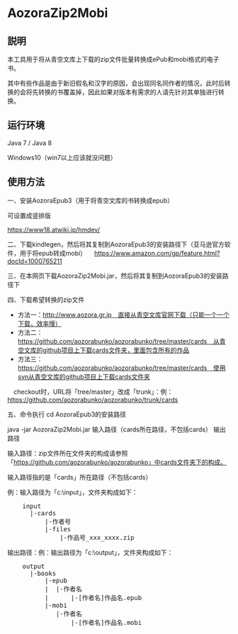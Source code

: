 AozoraZip2Mobi
============

説明
------------
本工具用于将从青空文库上下载的zip文件批量转换成ePub和mobi格式的电子书。 

其中有些作品是由于新旧假名和汉字的原因，会出现同名同作者的情况，此时后转换的会将先转换的书覆盖掉，因此如果对版本有需求的人请先针对其单独进行转换。

运行环境
------------
Java 7 / Java 8

Windows10（win7以上应该就没问题） 


使用方法
------------
一、安装AozoraEpub3（用于将青空文库的书转换成epub）

  可设置成竖排版

  https://www18.atwiki.jp/hmdev/

二、下载kindlegen，然后将其复制到AozoraEpub3的安装路径下（亚马逊官方软件，用于将epub转成mobi）
　https://www.amazon.com/gp/feature.html?docId=1000765211

三、在本网页下载AozoraZip2Mobi.jar，然后将其复制到AozoraEpub3的安装路径下

四、下载希望转换的zip文件
+ 方法一：http://www.aozora.gr.jp　直接从青空文库官网下载（只能一个一个下载，效率慢）
+ 方法二：https://github.com/aozorabunko/aozorabunko/tree/master/cards　从青空文库的github项目上下载cards文件夹，里面包含所有的作品
+ 方法三：https://github.com/aozorabunko/aozorabunko/tree/master/cards　使用svn从青空文库的github项目上下载cards文件夹

　checkout时，URL将「tree/master」改成「trunk」：例：https://github.com/aozorabunko/aozorabunko/trunk/cards

五、命令执行
cd AozoraEpub3的安装路径

java -jar AozoraZip2Mobi.jar 输入路径（cards所在路径，不包括cards） 输出路径 

输入路径：zip文件所在文件夹的构成请参照「https://github.com/aozorabunko/aozorabunko」中cards文件夹下的构成。

输入路径指的是「cards」所在路径（不包括cards）

例：输入路径为「c:\input」，文件夹构成如下：
    
<pre>
    input
      |-cards
          |-作者号
          |-files
              |-作品号_xxx_xxxx.zip
</pre>

输出路径：例：输出路径为「c:\output」，文件夹构成如下：
<pre>
    output
      |-books
          |-epub
          |  |-作者名
          |      |-[作者名]作品名.epub
          |-mobi
             |-作者名
                 |-[作者名]作品名.mobi
</pre>
